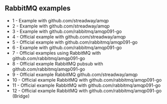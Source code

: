 ## RabbitMQ examples

- 1 - Example with github.com/streadway/amqp
- 2 - Example with github.com/streadway/amqp
- 3 - Example with github.com/rabbitmq/amqp091-go
- 4 - Official example with github.com/streadway/amqp
- 5 - Official example with github.com/rabbitmq/amqp091-go
- 6 - Example with github.com/rabbitmq/amqp091-go
- 7 - Official examples using RabbitMQ with github.com/rabbitmq/amqp091-go
- 8 - Official example RabbitMQ pubsub with github.com/rabbitmq/amqp091-go
- 9 - Official example RabbitMQ github.com/streadway/amqp
- 10 - Official example RabbitMQ with github.com/rabbitmq/amqp091-go
- 11 - Official example RabbitMQ with github.com/rabbitmq/amqp091-go
- 12 - Official example RabbitMQ with github.com/rabbitmq/amqp091-go (Bridge)
